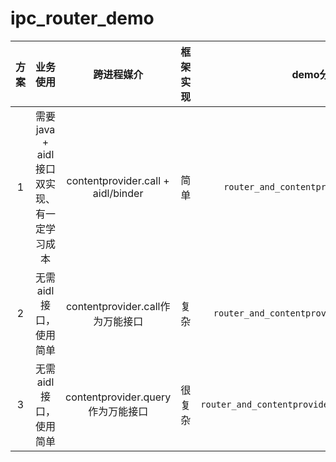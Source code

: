 # ipc_router_demo


|方案 | 业务使用 | 跨进程媒介 |框架实现 | demo分支 | 
|:---:|:---:|:---:|:---:|:---:|
| 1 | 需要java + aidl接口双实现、有一定学习成本 | contentprovider.call + aidl/binder | 简单 | `router_and_contentprovider_with_aidl`|
| 2 |无需aidl接口，使用简单 | contentprovider.call作为万能接口 | 复杂 | `router_and_contentprovider_without_aidl `|
| 3 |无需aidl接口，使用简单 | contentprovider.query作为万能接口 | 很复杂 | `router_and_contentprovider_without_aidl_query `|





